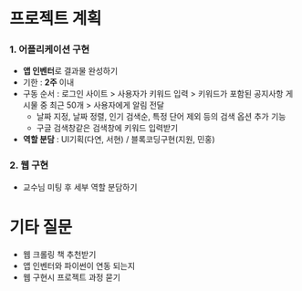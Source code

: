 # 프로젝트 계획
### 1. 어플리케이션 구현
- **앱 인벤터**로 결과물 완성하기
- 기한 : **2주** 이내
- 구동 순서 : 로그인 사이트 > 사용자가 키워드 입력 > 키워드가 포함된 공지사항 게시물 중 최근 50개 > 사용자에게 알림 전달
  - 날짜 지정, 날짜 정렬, 인기 검색순, 특정 단어 제외 등의 검색 옵션 추가 기능
  - 구글 검색창같은 검색창에 키워드 입력받기
- **역할 분담** : UI기획(다연, 서현) / 블록코딩구현(지원, 민홍)

### 2. 웹 구현
- 교수님 미팅 후 세부 역할 분담하기

# 기타 질문
- 웹 크롤링 책 추천받기
- 앱 인벤터와 파이썬이 연동 되는지
- 웹 구현시 프로젝트 과정 묻기
